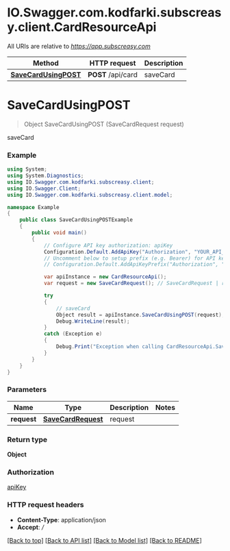 # IO.Swagger.com.kodfarki.subscreasy.client.CardResourceApi

All URIs are relative to *https://app.subscreasy.com*

Method | HTTP request | Description
------------- | ------------- | -------------
[**SaveCardUsingPOST**](CardResourceApi.md#savecardusingpost) | **POST** /api/card | saveCard


<a name="savecardusingpost"></a>
# **SaveCardUsingPOST**
> Object SaveCardUsingPOST (SaveCardRequest request)

saveCard

### Example
```csharp
using System;
using System.Diagnostics;
using IO.Swagger.com.kodfarki.subscreasy.client;
using IO.Swagger.Client;
using IO.Swagger.com.kodfarki.subscreasy.client.model;

namespace Example
{
    public class SaveCardUsingPOSTExample
    {
        public void main()
        {
            // Configure API key authorization: apiKey
            Configuration.Default.AddApiKey("Authorization", "YOUR_API_KEY");
            // Uncomment below to setup prefix (e.g. Bearer) for API key, if needed
            // Configuration.Default.AddApiKeyPrefix("Authorization", "Bearer");

            var apiInstance = new CardResourceApi();
            var request = new SaveCardRequest(); // SaveCardRequest | request

            try
            {
                // saveCard
                Object result = apiInstance.SaveCardUsingPOST(request);
                Debug.WriteLine(result);
            }
            catch (Exception e)
            {
                Debug.Print("Exception when calling CardResourceApi.SaveCardUsingPOST: " + e.Message );
            }
        }
    }
}
```

### Parameters

Name | Type | Description  | Notes
------------- | ------------- | ------------- | -------------
 **request** | [**SaveCardRequest**](SaveCardRequest.md)| request | 

### Return type

**Object**

### Authorization

[apiKey](../README.md#apiKey)

### HTTP request headers

 - **Content-Type**: application/json
 - **Accept**: */*

[[Back to top]](#) [[Back to API list]](../README.md#documentation-for-api-endpoints) [[Back to Model list]](../README.md#documentation-for-models) [[Back to README]](../README.md)

